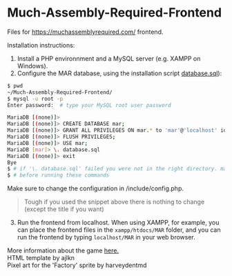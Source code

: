 # Much-Assembly-Required-Frontend
Files for https://muchassemblyrequired.com/ frontend.

Installation instructions:
1. Install a PHP environnment and a MySQL server (e.g. XAMPP on Windows). 
2. Configure the MAR database, using the installation script [database.sql](https://github.com/simon987/Much-Assembly-Required-Frontend/blob/master/database.sql)):
```bash
$ pwd
~/Much-Assembly-Required-Frontend/
$ mysql -u root -p
Enter password:  # type your MySQL root user password

MariaDB [(none)]>
MariaDB [(none)]> CREATE DATABASE mar;
MariaDB [(none)]> GRANT ALL PRIVILEGES ON mar.* to 'mar'@'localhost' identified by 'mar';
MariaDB [(none)]> FLUSH PRIVILEGES;
MariaDB [(none)]> USE mar;
MariaDB [mar]> \. database.sql
MariaDB [(none)]> exit
Bye
$ # if '\. database.sql' failed you were not in the right directory. make sure you are in the repo root directory
$ # before running these commands
```
Make sure to change the configuration in /include/config.php.    
> Tough if you used the snippet above there is nothing to change (except the title if you want)
3. Run the frontend from localhost. 
When using XAMPP, for example, you can place the frontend files in the ```xampp/htdocs/MAR``` folder, 
and you can run the frontend by typing ```localhost/MAR``` in your web browser. 


More information about the game [here.](https://github.com/simon987/Much-Assembly-Required)   
HTML template by ajlkn  
Pixel art for the 'Factory' sprite by harveydentmd   
